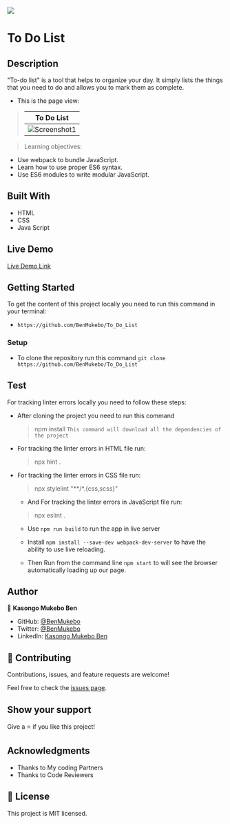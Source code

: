 ![](https://img.shields.io/badge/Microverse-blueviolet)

# To Do List


## Description


"To-do list" is a tool that helps to organize your day. It simply lists the things that you need to do and allows you to mark them as complete.


- This is the page view:

> | To Do List |
> |-------------------|
> | ![Screenshot1](https://user-images.githubusercontent.com/79058364/134364133-16b1160b-8975-4820-a3d7-ebe8acd72db0.png)| 


> Learning objectives: 

- Use webpack to bundle JavaScript.
- Learn how to use proper ES6 syntax.
- Use ES6 modules to write modular JavaScript.

## Built With

- HTML
- CSS
- Java Script

## Live Demo

[Live Demo Link](https://benmukebo.github.io/To_Do_List/)


## Getting Started

To get the content of this project locally you need to run this command in your terminal:

  - `https://github.com/BenMukebo/To_Do_List`


### Setup

- To clone the repository run this command `git clone https://github.com/BenMukebo/To_Do_List`

## Test

For tracking linter errors locally you need to follow these steps:

- After cloning the project you need to run this command
  > npm install
   `This command will download all the dependencies of the project`

- For tracking the linter errors in HTML file run:
  > npx hint .

- For tracking the linter errors in CSS file run:
  > npx stylelint "**/*.{css,scss}"

  - And For tracking the linter errors in JavaScript file run:
  > npx eslint .

  - Use `npm run build` to run the app in live server
  
  - Install `npm install --save-dev webpack-dev-server` to have the ability to use live reloading.
  
  - Then Run from the command line `npm start`  to will see the browser automatically loading up our page. 


## Author

👤 **Kasongo Mukebo Ben**

- GitHub: [@BenMukebo](https://github.com/BenMukebo)
- Twitter: [@BenMukebo](https://twitter.com/BenMukebo)
- LinkedIn: [Kasongo Mukebo Ben](https://www.linkedin.com/in/kasongo-mukebo-ben-591720205/)


## 🤝 Contributing

Contributions, issues, and feature requests are welcome!

Feel free to check the [issues page](https://github.com/BenMukebo/Personal_Portfolio.git/issues/).

## Show your support

Give a ⭐️ if you like this project!

## Acknowledgments

- Thanks to My coding Partners 
- Thanks to Code Reviewers

## 📝 License

This project is MIT licensed.